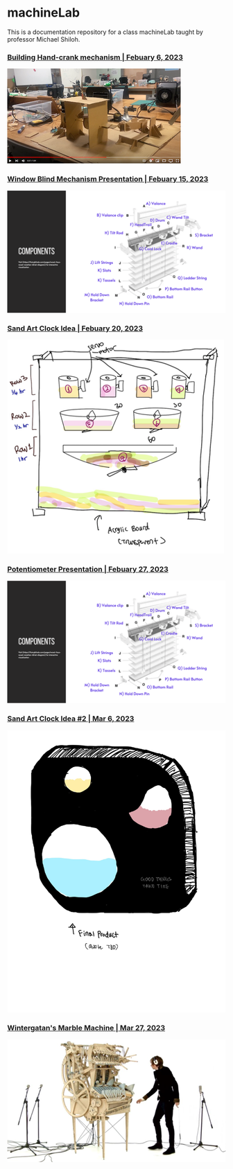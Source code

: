 # machineLab
This is a documentation repository for a class machineLab taught by professor Michael Shiloh.

### [Building Hand-crank mechanism | Febuary 6, 2023 ](https://github.com/Soojin-Lee0819/machineLab/tree/main/6February)

![](images/final_crank.png)

### [Window Blind Mechanism Presentation | Febuary 15, 2023 ](https://github.com/Soojin-Lee0819/machineLab/tree/main/26Feburary)
<img src="images/window_blind.png" width="600">

### [Sand Art Clock Idea | Febuary 20, 2023 ](https://github.com/Soojin-Lee0819/machineLab/tree/main/20Feburary)
<img src="images/sand_art_idea.png" width="500">

### [Potentiometer Presentation | Febuary 27, 2023 ](https://github.com/Soojin-Lee0819/machineLab/tree/main/26Feburary)
<img src="images/window_blind.png" width="600">


### [Sand Art Clock Idea #2 | Mar 6, 2023 ](https://github.com/Soojin-Lee0819/machineLab/tree/main/6March)
<img src="images/sand1.jpg" width="600">

### [Wintergatan's Marble Machine | Mar 27, 2023 ](https://github.com/Soojin-Lee0819/machineLab/tree/main/27March)
<img src="images/wintergatan.jpg" width="600">
